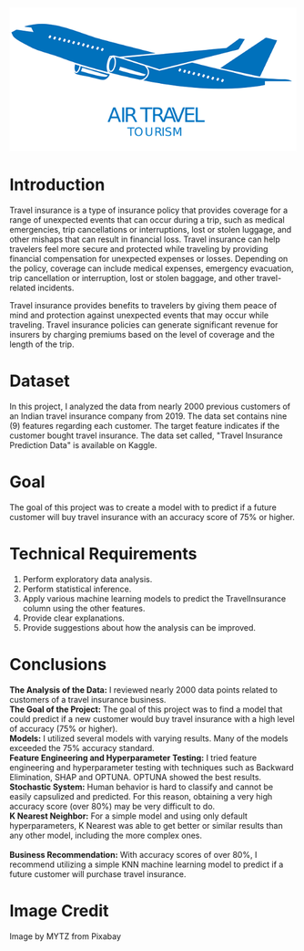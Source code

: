 ![Alt_Text](https://github.com/KevinNourian/Insurance/blob/main/Images/air-2640661_640.png)
# Introduction
Travel insurance is a type of insurance policy that provides coverage for a range of unexpected events that can occur during a trip, such as medical emergencies, trip cancellations or interruptions, lost or stolen luggage, and other mishaps that can result in financial loss. Travel insurance can help travelers feel more secure and protected while traveling by providing financial compensation for unexpected expenses or losses. Depending on the policy, coverage can include medical expenses, emergency evacuation, trip cancellation or interruption, lost or stolen baggage, and other travel-related incidents.

Travel insurance provides benefits to travelers by giving them peace of mind and protection against unexpected events that may occur while traveling. Travel insurance policies can generate significant revenue for insurers by charging premiums based on the level of coverage and the length of the trip. 

# Dataset
In this project, I analyzed the data from nearly 2000 previous customers of an Indian travel insurance company from 2019. The data set contains nine (9) features regarding each customer. The target feature indicates if the customer bought travel insurance. The data set called, "Travel Insurance Prediction Data" is available on Kaggle.

# Goal
The goal of this project was to create a model with to predict if a future customer will buy travel insurance with an accuracy score of 75% or higher.

# Technical Requirements
1. Perform exploratory data analysis.
2. Perform statistical inference.
3. Apply various machine learning models to predict the TravelInsurance column using the other features.
4. Provide clear explanations.
5. Provide suggestions about how the analysis can be improved.

# Conclusions
**The Analysis of the Data:** I reviewed nearly 2000 data points related to customers of a travel insurance business. <br>
**The Goal of the Project:** The goal of this project was to find a model that could predict if a new customer would buy travel insurance with a high level of accuracy (75% or higher).<br>
**Models:** I utilized several models with varying results. Many of the models exceeded the 75% accuracy standard. <br>
**Feature Engineering and Hyperparameter Testing:** I tried feature engineering and hyperparameter testing with techniques such as Backward Elimination, SHAP and OPTUNA. OPTUNA showed the best results.<br>
**Stochastic System:** Human behavior is hard to classify and cannot be easily capsulized and predicted. For this reason, obtaining a very high accuracy score (over 80%) may be very difficult to do.<br>
**K Nearest Neighbor:** For a simple model and using only default hyperparameters, K Nearest was able to get better or similar results than any other model, including the more complex ones.<br>  
**Business Recommendation:** With accuracy scores of over 80%, I recommend utilizing a simple KNN machine learning model to predict if a future customer will purchase travel insurance.<br>

# Image Credit
Image by MYTZ from Pixabay
